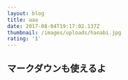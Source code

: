 ```yaml
---
layout: blog
title: aaa
date: 2017-08-04T19:17:02.137Z
thumbnail: /images/uploads/hanabi.jpg
rating: '1'
---
```

## マークダウンも使えるよ

